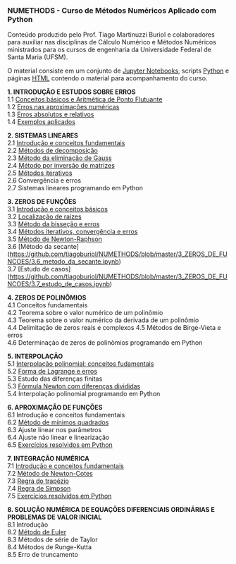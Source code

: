 ### NUMETHODS - Curso de Métodos Numéricos Aplicado com Python
Conteúdo produzido pelo Prof. Tiago Martinuzzi Buriol e colaboradores para auxiliar nas disciplinas de Cálculo Numérico e Métodos Numéricos ministrados para os cursos de engenharia da Universidade Federal de Santa Maria (UFSM).

O material consiste em um conjunto de [Jupyter Notebooks](http://jupyter.org/), scripts [Python](python.org) e páginas [HTML](https://www.w3.org/html/) contendo o material para acompanhamento do curso.   

**1. INTRODUÇÃO E ESTUDOS SOBRE ERROS** <br>
1.1 [Conceitos básicos e Aritmética de Ponto Flutuante](https://github.com/tiagoburiol/NUMETHODS/raw/master/1_INTRODUCAO_ERROS/1.1_conceitos_basicos_e_aritmetica_de_ponto_flutuante.ipynb)<br>
1.2 [Erros nas aproximações numéricas](https://github.com/tiagoburiol/NUMETHODS/blob/master/1_INTRODUCAO_ERROS/1.2_erros_nas_aproximacoes_numericas.ipynb)<br>
1.3 [Erros absolutos e relativos](https://github.com/tiagoburiol/NUMETHODS/blob/master/1_INTRODUCAO_ERROS/1.3_erros_absolutos_e_relativos.ipynb)<br> 
1.4 [Exemplos aplicados](https://github.com/tiagoburiol/NUMETHODS/blob/master/1_INTRODUCAO_ERROS/1.4_exemplos_aplicados.ipynb) <br>


**2. SISTEMAS LINEARES** <br>
2.1 [Introdução e conceitos fundamentais](https://github.com/tiagoburiol/NUMETHODS/blob/master/2_SISTEMAS_LINEARES/2.1_introducao_e_conceitos_fundamentais.ipynb)<br>
2.2 [Métodos de decomposição](https://github.com/tiagoburiol/NUMETHODS/blob/master/2_SISTEMAS_LINEARES/2.2_decomposicao_LU.ipynb) <br>
2.3 [Método da eliminação de Gauss](https://github.com/tiagoburiol/NUMETHODS/blob/master/2_SISTEMAS_LINEARES/2.3_metodo_da_eliminacao_de_gauss.ipynb) <br>
2.4 [Método por inversão de matrizes](https://github.com/tiagoburiol/NUMETHODS/blob/master/2_SISTEMAS_LINEARES/2.4_metodos_por_inversao_de_matrizes.ipynb)<br> 
2.5 [Métodos iterativos](https://github.com/tiagoburiol/NUMETHODS/blob/master/2_SISTEMAS_LINEARES/2.5_metodos_iterativos.ipynb)<br>
2.6 Convergência e erros <br>
2.7 Sistemas lineares programando em Python <br>

**3. ZEROS DE FUNÇÕES** <br> 
3.1 [Introdução e conceitos básicos](https://github.com/tiagoburiol/NUMETHODS/blob/master/3_ZEROS_DE_FUNCOES/3.1_Introducao_e_conceitos_basicos%20.ipynb) <br> 
3.2 [Localização de raízes](https://github.com/tiagoburiol/NUMETHODS/blob/master/3_ZEROS_DE_FUNCOES/3.2_localizacao_de_raizes.ipynb) <br>
3.3 [Método da bisseção e erros](https://github.com/tiagoburiol/NUMETHODS/blob/master/3_ZEROS_DE_FUNCOES/3.3_metodo_da_bissecao.ipynb) <br>
3.4 [Métodos iterativos, convergência e erros](https://github.com/tiagoburiol/NUMETHODS/blob/master/3_ZEROS_DE_FUNCOES/3.4_metodo_das_aproximacoes_sucessivas.ipynb)<br>
3.5 [Método de Newton-Raphson](https://github.com/tiagoburiol/NUMETHODS/blob/master/3_ZEROS_DE_FUNCOES/3.5_metodo_de_newton_raphson.ipynb)<br>
3.6 [Método da secante] (https://github.com/tiagoburiol/NUMETHODS/blob/master/3_ZEROS_DE_FUNCOES/3.6_metodo_da_secante.ipynb)<br>
3.7 [Estudo de casos] (https://github.com/tiagoburiol/NUMETHODS/blob/master/3_ZEROS_DE_FUNCOES/3.7_estudo_de_casos.ipynb)<br>

**4. ZEROS DE POLINÔMIOS** <br>
4.1 Conceitos fundamentais <br>
4.2 Teorema sobre o valor numérico de um polinômio <br>
4.3 Teorema sobre o valor numérico da derivada de um polinômio <br>
4.4 Delimitação de zeros reais e complexos 4.5 Métodos de Birge-Vieta e erros <br>
4.6 Determinaçào de zeros de polinômios programando em Python <br>

**5. INTERPOLAÇÃO** <br>
5.1 [Interpolação polinomial: conceitos fudamentais](https://github.com/tiagoburiol/NUMETHODS/blob/master/5_INTERPOLACAO/5.0_interpolacao_introducao.ipynb)<br>
5.2 [Forma de Lagrange e erros](https://github.com/tiagoburiol/NUMETHODS/blob/master/5_INTERPOLACAO/5.2_formula_de_lagrange.ipynb)<br>
5.3 Estudo das diferenças finitas <br>
5.3 [Fórmula Newton com diferenças divididas](https://github.com/tiagoburiol/NUMETHODS/blob/master/5_INTERPOLACAO/5_3_formula_de_newton.ipynb) <br> 
5.4 Interpolação polinomial programando em Python <br>

**6. APROXIMAÇÃO DE FUNÇÕES** <br> 
6.1 Introdução e conceitos fundamentais <br>
6.2 [Método de mínimos quadrados](https://github.com/tiagoburiol/NUMETHODS/blob/master/6_APROXIMACAO_DE_FUNCOES/6.minimos_quadrados.ipynb) <br>
6.3 Ajuste linear nos parâmetros <br>
6.4 Ajuste não linear e linearização <br>
6.5 [Exercícios resolvidos em Python](https://github.com/tiagoburiol/NUMETHODS/blob/master/6_APROXIMACAO_DE_FUNCOES/6.5.exercicios_resolvidos_em_python.ipynb)<br>

**7. INTEGRAÇÃO NUMÉRICA** <br>
7.1 [Introdução e conceitos fundamentais](https://github.com/tiagoburiol/NUMETHODS/blob/master/7_INTEGRACAO_NUMERICA/7.1_integracao_numerica.ipynb) <br>
7.2 [Método de Newton-Cotes](https://github.com/tiagoburiol/NUMETHODS/blob/master/7_INTEGRACAO_NUMERICA/7.2_metodo_de_newton-cotes.ipynb) <br>
7.3 [Regra do trapézio](https://github.com/tiagoburiol/NUMETHODS/blob/master/7_INTEGRACAO_NUMERICA/7.3_regra_dos_trapezios.ipynb) <br>
7.4 [Regra de Simpson](https://github.com/tiagoburiol/NUMETHODS/blob/master/7_INTEGRACAO_NUMERICA/7.4_regras_de_simpson.ipynb) <br>
7.5 [Exercícios resolvidos em Python](https://github.com/tiagoburiol/NUMETHODS/blob/master/7_INTEGRACAO_NUMERICA/7.5_exercicios_resolvidos_em_python.ipynb) <br>

**8.  SOLUÇÃO NUMÉRICA DE EQUAÇÕES DIFERENCIAIS ORDINÁRIAS E PROBLEMAS DE VALOR INICIAL** <br>
8.1 Introdução <br>
8.2 [Método de Euler](https://github.com/tiagoburiol/NUMETHODS/blob/master/8_SOLUCAO_NUMERICA_DE_EDOs/8.2_metodo_de_euler.ipynb) <br> 
8.3 Métodos de série de Taylor <br> 
8.4 Métodos de Runge-Kutta <br>
8.5 Erro de truncamento <br>




